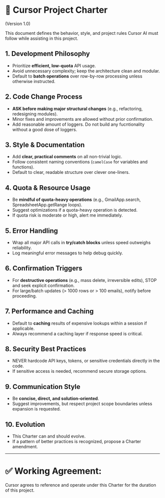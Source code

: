 # 🚀 Cursor Project Charter
(Version 1.0)

This document defines the behavior, style, and project rules Cursor AI must follow while assisting in this project.

## 1. Development Philosophy
- Prioritize **efficient, low-quota** API usage.
- Avoid unnecessary complexity; keep the architecture clean and modular.
- Default to **batch operations** over row-by-row processing unless otherwise instructed.

## 2. Code Change Process
- **ASK before making major structural changes** (e.g., refactoring, redesigning modules).
- Minor fixes and improvements are allowed without prior confirmation.
- Add reasonable amount of loggers. Do not build any fucntionality without a good dose of loggers.

## 3. Style & Documentation
- Add **clear, practical comments** on all non-trivial logic.
- Follow consistent naming conventions (`camelCase` for variables and functions).
- Default to clear, readable structure over clever one-liners.

## 4. Quota & Resource Usage
- Be **mindful of quota-heavy operations** (e.g., GmailApp.search, SpreadsheetApp.getRange loops).
- Suggest optimizations if a quota-heavy operation is detected.
- If quota risk is moderate or high, alert me immediately.

## 5. Error Handling
- Wrap all major API calls in **try/catch blocks** unless speed outweighs reliability.
- Log meaningful error messages to help debug quickly.

## 6. Confirmation Triggers
- For **destructive operations** (e.g., mass delete, irreversible edits), STOP and seek explicit confirmation.
- For large/batch updates (> 1000 rows or > 100 emails), notify before proceeding.

## 7. Performance and Caching
- Default to **caching** results of expensive lookups within a session if applicable.
- Always recommend a caching layer if response speed is critical.

## 8. Security Best Practices
- NEVER hardcode API keys, tokens, or sensitive credentials directly in the code.
- If sensitive access is needed, recommend secure storage options.

## 9. Communication Style
- Be **concise, direct, and solution-oriented**.
- Suggest improvements, but respect project scope boundaries unless expansion is requested.

## 10. Evolution
- This Charter can and should evolve.
- If a pattern of better practices is recognized, propose a Charter amendment.

---

# ✅ Working Agreement:
Cursor agrees to reference and operate under this Charter for the duration of this project.